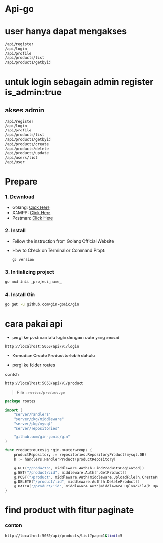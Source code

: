 # Api-go
# user hanya dapat mengakses 
  ```bash
  /api/register
/api/login
/api/profile
/api/products/list
/api/products/getbyid
  ```

# untuk login sebagain admin register is_admin:true
## akses admin
 ```bash
/api/register
/api/login
/api/profile
/api/products/list
/api/products/getbyid
 /api/products/create
/api/products/delete
/api/products/update
/api/users/list
/api/user
  ```

# Prepare

### 1. Download

- Golang: [Click Here](https://go.dev/dl/)
- XAMPP: [Click Here](https://www.apachefriends.org/download.html)
- Postman: [Click Here](https://www.postman.com/downloads/?utm_source=postman-home)

### 2. Install

- Follow the instruction from [Golang Official Website](https://go.dev/doc/install)

- How to Check on Terminal or Command Propt:

  ```bash
  go version
  ```

### 3. Initializing project

```bash
go mod init _project_name_
```

### 4. Install Gin

```bash
go get -u github.com/gin-gonic/gin
```

# cara pakai api

- pergi ke postman lalu login dengan route yang sesuai

`http://localhost:5050/api/v1/login`

- Kemudian Create Product terlebih dahulu

- pergi ke folder routes 

contoh

`http://localhost:5050/api/v1/product`


> File : `routes/product.go`

```go
package routes

import (
	"server/handlers"
	"server/pkg/middleware"
	"server/pkg/mysql"
	"server/repositories"

	"github.com/gin-gonic/gin"
)

func ProductRoutes(g *gin.RouterGroup) {
	productRepository := repositories.RepositoryProduct(mysql.DB)
	h := handlers.HandlerProduct(productRepository)

	g.GET("/products", middleware.Auth(h.FindProductsPaginated))
	g.GET("/product/:id", middleware.Auth(h.GetProduct))
	g.POST("/product", middleware.Auth(middleware.UploadFile(h.CreateProduct)))
	g.DELETE("/product/:id", middleware.Auth(h.DeleteProduct))
	g.PATCH("/product/:id", middleware.Auth(middleware.UploadFile(h.UpdateProduct)))
}
```

# find product with fitur paginate 

### contoh

  ```bash
  http://localhost:5050/api/products/list?page=1&limit=5
  ```
